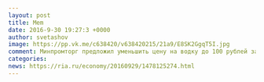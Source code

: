 ```yaml
--- 
layout: post 
title: Mem 
date: 2016-9-30 19:27:3 +0000 
author: svetashov 
image: https://pp.vk.me/c638420/v638420215/21a9/E8SK2GgqT5I.jpg
comment: Минпромторг предложил уменьшить цену на водку до 100 рублей за бутылку
categories: 
news: https://ria.ru/economy/20160929/1478125274.html
---
```

